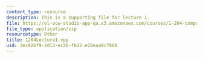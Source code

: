 ```yaml
---
content_type: resource
description: This is a supporting file for lecture 1.
file: https://ol-ocw-studio-app-qa.s3.amazonaws.com/courses/1-204-computer-algorithms-in-systems-engineering-spring-2010/3ec92bf92d13ec26fb22e78eaa9c79d8_1204Lecture1.vpp
file_type: application/zip
resourcetype: Other
title: 1204Lecture1.vpp
uid: 3ec92bf9-2d13-ec26-fb22-e78eaa9c79d8
---
```

